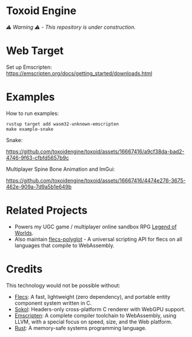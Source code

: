 # Toxoid Engine
*⚠️ Warning ⚠️ - This repository is under construction.*


# Web Target
Set up Emscripten: https://emscripten.org/docs/getting_started/downloads.html

# Examples
How to run examples:
```
rustup target add wasm32-unknown-emscripten
make example-snake
```

Snake:

https://github.com/toxoidengine/toxoid/assets/16667416/a9cf38da-bad2-4746-9f63-cfbfd5657b9c

Multiplayer Spine Bone Animation and ImGui:

https://github.com/toxoidengine/toxoid/assets/16667416/4474e276-3675-462e-909a-7d9a5b1e649b

# Related Projects
- Powers my UGC game / multiplayer online sandbox RPG [Legend of Worlds](http://legendofworlds.com/).
- Also maintain [flecs-polyglot](https://github.com/flecs-hub/flecs-polyglot) - A universal scripting API for flecs on all languages that compile to WebAssembly.


# Credits
This technology would not be possible without:
- [Flecs](https://github.com/SanderMertens/flecs): A fast, lightweight (zero dependency), and portable entity component system written in C.
- [Sokol](https://github.com/floooh/sokol): Headers-only cross-platform C renderer with WebGPU support.
- [Emscripten](https://github.com/emscripten-core/emsdk): A complete compiler toolchain to WebAssembly, using LLVM, with a special focus on speed, size, and the Web platform.
- [Rust](https://www.rust-lang.org/): A memory-safe systems programming language. 
